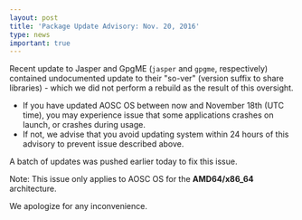 ```yaml
---
layout: post
title: 'Package Update Advisory: Nov. 20, 2016'
type: news
important: true
---
```


Recent update to Jasper and GpgME (`jasper` and `gpgme`, respectively) contained undocumented update to their "so-ver" (version suffix to share libraries) - which we did not perform a rebuild as the result of this oversight.

- If you have updated AOSC OS between now and November 18th (UTC time), you may experience issue that some applications crashes on launch, or crashes during usage.
- If not, we advise that you avoid updating system within 24 hours of this advisory to prevent issue described above.

A batch of updates was pushed earlier today to fix this issue.

Note: This issue only applies to AOSC OS for the **AMD64/x86_64** architecture.

We apologize for any inconvenience.